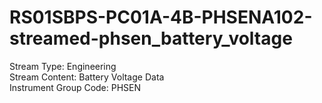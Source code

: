 # RS01SBPS-PC01A-4B-PHSENA102-streamed-phsen_battery_voltage

Stream Type: Engineering<br>
Stream Content: Battery Voltage Data<br>
Instrument Group Code: PHSEN<br>
